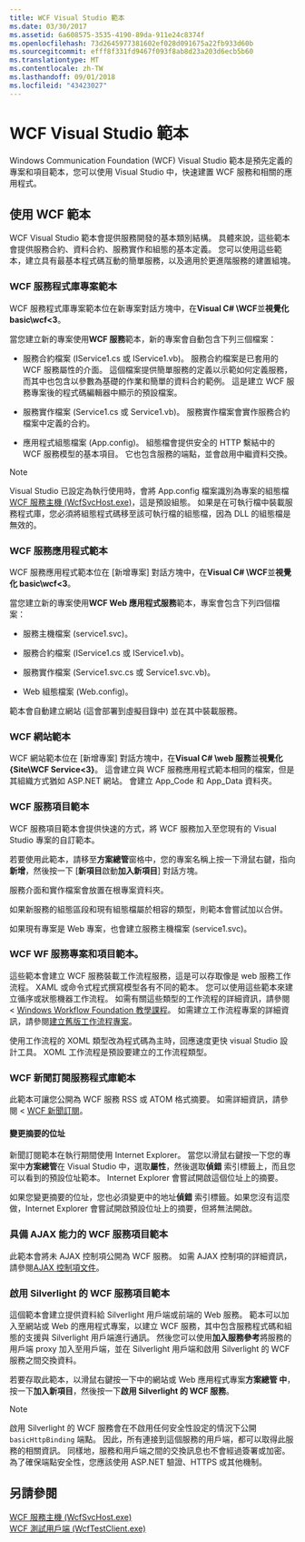 ```yaml
---
title: WCF Visual Studio 範本
ms.date: 03/30/2017
ms.assetid: 6a608575-3535-4190-89da-911e24c8374f
ms.openlocfilehash: 73d2645977381602ef028d091675a22fb933d60b
ms.sourcegitcommit: efff8f331fd9467f093f8ab8d23a203d6ecb5b60
ms.translationtype: MT
ms.contentlocale: zh-TW
ms.lasthandoff: 09/01/2018
ms.locfileid: "43423027"
---
```

# <a name="wcf-visual-studio-templates"></a>WCF Visual Studio 範本
Windows Communication Foundation (WCF) Visual Studio 範本是預先定義的專案和項目範本，您可以使用 Visual Studio 中，快速建置 WCF 服務和相關的應用程式。  
  
## <a name="using-the-wcf-templates"></a>使用 WCF 範本  
 WCF Visual Studio 範本會提供服務開發的基本類別結構。 具體來說，這些範本會提供服務合約、資料合約、服務實作和組態的基本定義。 您可以使用這些範本，建立具有最基本程式碼互動的簡單服務，以及適用於更進階服務的建置組塊。  
  
### <a name="wcf-service-library-project-template"></a>WCF 服務程式庫專案範本  
 WCF 服務程式庫專案範本位在新專案對話方塊中，在**Visual C# \WCF**並**視覺化 basic\wcf&lt;3**。  
  
 當您建立新的專案使用**WCF 服務**範本，新的專案會自動包含下列三個檔案：  
  
-   服務合約檔案 (IService1.cs 或 IService1.vb)。 服務合約檔案是已套用的 WCF 服務屬性的介面。 這個檔案提供簡單服務的定義以示範如何定義服務，而其中也包含以參數為基礎的作業和簡單的資料合約範例。 這是建立 WCF 服務專案後的程式碼編輯器中顯示的預設檔案。  
  
-   服務實作檔案 (Service1.cs 或 Service1.vb)。 服務實作檔案會實作服務合約檔案中定義的合約。  
  
-   應用程式組態檔案 (App.config)。 組態檔會提供安全的 HTTP 繫結中的 WCF 服務模型的基本項目。 它也包含服務的端點，並會啟用中繼資料交換。  
  
> [!NOTE]
>  Visual Studio 已設定為執行使用時，會將 App.config 檔案識別為專案的組態檔[WCF 服務主機 (WcfSvcHost.exe)](../../../docs/framework/wcf/wcf-service-host-wcfsvchost-exe.md)，這是預設組態。 如果是在可執行檔中裝載服務程式庫，您必須將組態程式碼移至該可執行檔的組態檔，因為 DLL 的組態檔是無效的。  
  
### <a name="wcf-service-application-template"></a>WCF 服務應用程式範本  
 WCF 服務應用程式範本位在 [新增專案] 對話方塊中，在**Visual C# \WCF**並**視覺化 basic\wcf&lt;3**。  
  
 當您建立新的專案使用**WCF Web 應用程式服務**範本，專案會包含下列四個檔案：  
  
-   服務主機檔案 (service1.svc)。  
  
-   服務合約檔案 (IService1.cs 或 IService1.vb)。  
  
-   服務實作檔案 (Service1.svc.cs 或 Service1.svc.vb)。  
  
-   Web 組態檔案 (Web.config)。  
  
 範本會自動建立網站 (這會部署到虛擬目錄中) 並在其中裝載服務。  
  
### <a name="wcf-web-site-template"></a>WCF 網站範本  
 WCF 網站範本位在 [新增專案] 對話方塊中，在**Visual C# \web 服務**並**視覺化 {Site\WCF Service&lt;3}**。 這會建立與 WCF 服務應用程式範本相同的檔案，但是其組織方式猶如 ASP.NET 網站。 會建立 App_Code 和 App_Data 資料夾。  
  
### <a name="wcf-service-item-template"></a>WCF 服務項目範本  
 WCF 服務項目範本會提供快速的方式，將 WCF 服務加入至您現有的 Visual Studio 專案的自訂範本。  
  
 若要使用此範本，請移至**方案總管**窗格中，您的專案名稱上按一下滑鼠右鍵，指向**新增**，然後按一下 [**新項目**啟動**加入新項目**] 對話方塊。  
  
 服務介面和實作檔案會放置在根專案資料夾。  
  
 如果新服務的組態區段和現有組態檔屬於相容的類型，則範本會嘗試加以合併。  
  
 如果現有專案是 Web 專案，也會建立服務主機檔案 (service1.svc)。  
  
### <a name="wcf-wf-service-project-and-item-template"></a>WCF WF 服務專案和項目範本。  
 這些範本會建立 WCF 服務裝載工作流程服務，這是可以存取像是 web 服務工作流程。 XAML 或命令式程式撰寫模型各有不同的範本。 您可以使用這些範本來建立循序或狀態機器工作流程。 如需有關這些類型的工作流程的詳細資訊，請參閱 < [Windows Workflow Foundation 教學課程](https://msdn.microsoft.com/library/e9705654-bd96-4b56-8d98-f1f118112d97)。 如需建立工作流程專案的詳細資訊，請參閱[建立舊版工作流程專案](/visualstudio/workflow-designer/creating-legacy-workflow-projects)。  
  
 使用工作流程的 XOML 類型改為程式碼為主時，回應速度更快 visual Studio 設計工具。 XOML 工作流程是預設要建立的工作流程類型。  
  
### <a name="wcf-syndication-service-library-template"></a>WCF 新聞訂閱服務程式庫範本  
 此範本可讓您公開為 WCF 服務 RSS 或 ATOM 格式摘要。 如需詳細資訊，請參閱 < [WCF 新聞訂閱](../../../docs/framework/wcf/feature-details/wcf-syndication.md)。  
  
#### <a name="changing-the-address-of-the-feed"></a>變更摘要的位址  
 新聞訂閱範本在執行期間使用 Internet Explorer。 當您以滑鼠右鍵按一下您的專案中**方案總管**在 Visual Studio 中，選取**屬性**，然後選取**偵錯** 索引標籤上，而且您可以看到的預設位址範本。 Internet Explorer 會嘗試開啟這個位址上的摘要。  
  
 如果您變更摘要的位址，您也必須變更中的地址**偵錯** 索引標籤。如果您沒有這麼做，Internet Explorer 會嘗試開啟預設位址上的摘要，但將無法開啟。  
  
### <a name="ajax-enabled-wcf-service-item-template"></a>具備 AJAX 能力的 WCF 服務項目範本  
 此範本會將未 AJAX 控制項公開為 WCF 服務。 如需 AJAX 控制項的詳細資訊，請參閱[AJAX 控制項文件](https://go.microsoft.com/fwlink/?LinkId=96717)。  
  
### <a name="silverlight-enabled-wcf-service-item-template"></a>啟用 Silverlight 的 WCF 服務項目範本  
 這個範本會建立提供資料給 Silverlight 用戶端或前端的 Web 服務。 範本可以加入至網站或 Web 的應用程式專案，以建立 WCF 服務，其中包含服務程式碼和組態的支援與 Silverlight 用戶端進行通訊。 然後您可以使用**加入服務參考**將服務的用戶端 proxy 加入至用戶端，並在 Silverlight 用戶端和啟用 Silverlight 的 WCF 服務之間交換資料。  
  
 若要存取此範本，以滑鼠右鍵按一下中的網站或 Web 應用程式專案**方案總管 中**，按一下**加入新項目**，然後按一下**啟用 Silverlight 的 WCF 服務**。  
  
> [!NOTE]
>  啟用 Silverlight 的 WCF 服務會在不啟用任何安全性設定的情況下公開 `basicHttpBinding` 端點。 因此，所有連接到這個服務的用戶端，都可以取得此服務的相關資訊。 同樣地，服務和用戶端之間的交換訊息也不會經過簽署或加密。 為了確保端點安全性，您應該使用 ASP.NET 驗證、HTTPS 或其他機制。  
  
## <a name="see-also"></a>另請參閱  
 [WCF 服務主機 (WcfSvcHost.exe)](../../../docs/framework/wcf/wcf-service-host-wcfsvchost-exe.md)  
 [WCF 測試用戶端 (WcfTestClient.exe)](../../../docs/framework/wcf/wcf-test-client-wcftestclient-exe.md)
